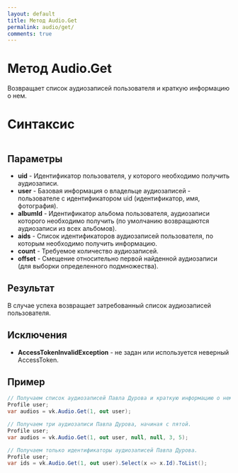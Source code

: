 ```yaml
---
layout: default
title: Метод Audio.Get
permalink: audio/get/
comments: true
---
```

# Метод Audio.Get
Возвращает список аудиозаписей пользователя и краткую информацию о нем.

# Синтаксис
```csharp

```

## Параметры
+ **uid** - Идентификатор пользователя, у которого необходимо получить аудиозаписи.
+ **user** - Базовая информация о владельце аудиозаписей - пользователе с идентификатором uid (идентификатор, имя, фотография).
+ **albumId** - Идентификатор альбома пользователя, аудиозаписи которого необходимо получить (по умолчанию возвращаются аудиозаписи из всех альбомов).
+ **aids** - Список идентификаторов аудиозаписей пользователя, по которым необходимо получить информацию.
+ **count** - Требуемое количество аудиозаписей.
+ **offset** - Смещение относительно первой найденной аудиозаписи (для выборки определенного подмножества).

## Результат
В случае успеха возвращает затребованный список аудиозаписей пользователя.

## Исключения
+ **AccessTokenInvalidException** - не задан или используется неверный AccessToken.

## Пример
```csharp
// Получаем список аудиозаписей Павла Дурова и краткую информацию о нем.
Profile user;
var audios = vk.Audio.Get(1, out user);

// Получаем три аудиозаписи Павла Дурова, начиная с пятой.
Profile user;
var audios = vk.Audio.Get(1, out user, null, null, 3, 5);

// Получаем только идентификаторы аудиозаписей Павла Дурова.
Profile user;
var ids = vk.Audio.Get(1, out user).Select(x => x.Id).ToList();
```
